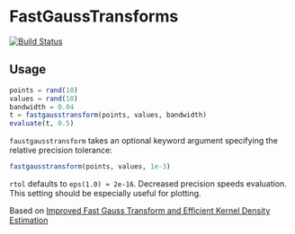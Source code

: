 # FastGaussTransforms

[![Build Status](https://travis-ci.org/jwmerrill/FastGaussTransforms.jl.svg?branch=master)](https://travis-ci.org/jwmerrill/FastGaussTransforms.jl)

## Usage

```julia
points = rand(10)
values = rand(10)
bandwidth = 0.04
t = fastgausstransform(points, values, bandwidth)
evaluate(t, 0.5)
```

`faustgausstransform` takes an optional keyword argument specifying the relative precision tolerance:

```julia
fastgausstransform(points, values, 1e-3)
```

`rtol` defaults to `eps(1.0) ≈ 2e-16`. Decreased precision speeds evaluation. This setting should be especially useful for plotting.

Based on [Improved Fast Gauss Transform and Efficient Kernel Density Estimation](http://www.umiacs.umd.edu/~ramani/pubs/0464_yang.pdf)



